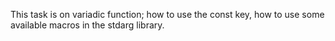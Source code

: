  This task is on variadic function; how to use the const key, how to use some available macros in the stdarg library.
